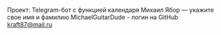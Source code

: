 Проект: Telegram-бот с функцией календаря
Михаил Ябор — укажите свое имя и фамилию
MichaelGuitarDude - логин на GitHub
kraft87@mail.ru
